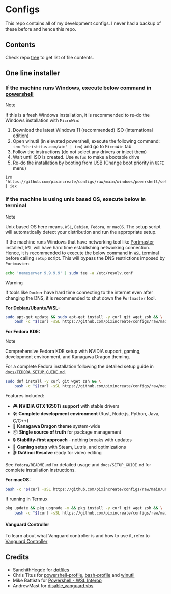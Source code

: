 # Configs

This repo contains all of my development configs. I never had a backup of these before and hence this repo.

## Contents

Check repo [tree](./docs/TREE.md) to get list of file contents.

## One line installer

### If the machine runs Windows, execute below command in [powershell](https://github.com/PowerShell/PowerShell)

> [!NOTE]
> If this is a fresh Windows installation, it is recommended to re-do the Windows installation with `MicroWin`:
>
> 1. Download the latest Windows 11 (recommended) ISO (international edition)
> 2. Open winutil (in elevated powershell, execute the following command: `irm "christitus.com/win" | iex`) and go to `MicroWin` tab
> 3. Follow the instructions (do not select any drivers or inject them)
> 4. Wait until ISO is created. Use `Rufus` to make a bootable drive
> 5. Re-do the installation by booting from USB (Change boot priority in `UEFI` menu)

```pwsh
irm "https://github.com/pixincreate/configs/raw/main/windows/powershell/setup.ps1" | iex
```

### If the machine is using unix based OS, execute below in terminal

> [!NOTE]
> Unix based OS here means, `WSL`, `Debian`, `Fedora`, or `macOS`. The setup script will automatically detect your distribution and run the appropriate setup.

If the machine runs Windows that have networking tool like [Portmaster](https://safing.io) installed, `WSL` will have hard time establishing networking connection. Hence, it is recommended to execute the below command in `WSL` terminal before calling `setup` script. This will bypass the DNS restrictions imposed by `Portmaster`:

```sh
echo 'nameserver 9.9.9.9' | sudo tee -a /etc/resolv.conf
```

> [!WARNING]
> If tools like `Docker` have hard time connecting to the internet even after changing the DNS, it is recommended to shut down the `Portmaster` tool.

**For Debian/Ubuntu/WSL:**

```sh
sudo apt-get update && sudo apt-get install -y curl git wget zsh && \
    bash -c "$(curl -sSL https://github.com/pixincreate/configs/raw/main/unix/setup.sh)" -- --setup
```

**For Fedora KDE:**

> [!NOTE]
> Comprehensive Fedora KDE setup with NVIDIA support, gaming, development environment, and Kanagawa Dragon theming.

For a complete Fedora installation following the detailed setup guide in [`docs/FEDORA_SETUP_GUIDE.md`](docs/FEDORA_SETUP_GUIDE.md).

```sh
sudo dnf install -y curl git wget zsh && \
    bash -c "$(curl -sSL https://github.com/pixincreate/configs/raw/main/unix/setup.sh)" -- --setup
```

Features included:

- 🎮 **NVIDIA GTX 1650Ti support** with stable drivers
- 🛠 **Complete development environment** (Rust, Node.js, Python, Java, C/C++)
- 🎨 **Kanagawa Dragon theme** system-wide
- 📦 **Single source of truth** for package management
- 🔒 **Stability-first approach** - nothing breaks with updates
- 🎯 **Gaming setup** with Steam, Lutris, and optimizations
- 🎬 **DaVinci Resolve** ready for video editing

See `fedora/README.md` for detailed usage and `docs/SETUP_GUIDE.md` for complete installation instructions.

**For macOS:**

```sh
bash -c "$(curl -sSL https://github.com/pixincreate/configs/raw/main/unix/setup.sh)" -- --setup
```

If running in Termux

```sh
pkg update && pkg upgrade -y && pkg install -y curl git wget zsh && \
    bash -c "$(curl -sSL https://github.com/pixincreate/configs/raw/main/unix/setup.sh)" -- --setup

```

#### Vanguard Controller

To learn about what Vanguard controller is and how to use it, refer to [Vanguard Controller](./docs/VANGUARD.md)

## Credits

- SanchithHegde for [dotfiles](https://github.com/SanchithHegde/dotfiles)
- Chris Titus for [powershell-profile](https://github.com/ChrisTitusTech/powershell-profile), [bash-profile](https://github.com/ChrisTitusTech/mybash) and [winutil](https://github.com/ChrisTitusTech/winutil)
- Mike Battista for [Powershell - WSL Interop](https://github.com/mikebattista/PowerShell-WSL-Interop)
- AndrewMast for [disable_vanguard.vbs](https://gist.github.com/AndrewMast/742ac7e07c37096017e907b0fd8ec7bb?permalink_comment_id=4616472#gistcomment-4616472)
